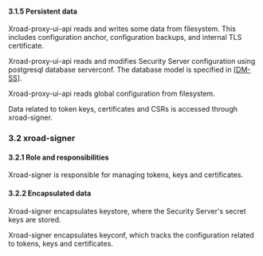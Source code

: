#### 3.1.5 Persistent data

Xroad-proxy-ui-api reads and writes some data from filesystem. This includes configuration anchor, configuration backups, and internal TLS certificate.

Xroad-proxy-ui-api reads and modifies Security Server configuration using postgresql database serverconf. 
The database model is specified in \[[DM-SS](#Ref_DM-SS)\].

Xroad-proxy-ui-api reads global configuration from filesystem.

Data related to token keys, certificates and CSRs is accessed through xroad-signer.

### 3.2 xroad-signer

#### 3.2.1 Role and responsibilities

Xroad-signer is responsible for managing tokens, keys and certificates.

#### 3.2.2 Encapsulated data

Xroad-signer encapsulates keystore, where the Security Server's secret keys are stored.

Xroad-signer encapsulates keyconf, which tracks the configuration related to tokens, keys and certificates.